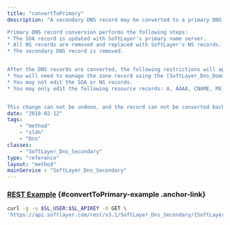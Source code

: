 ```yaml
---
title: "convertToPrimary"
description: "A secondary DNS record may be converted to a primary DNS record. By converting a secondary DNS record, the SoftLayer name servers will be the authoritative nameserver for this domain and will be directly editable in the SoftLayer API and Portal. 

Primary DNS record conversion performs the following steps: 
* The SOA record is updated with SoftLayer's primary name server.
* All NS records are removed and replaced with SoftLayer's NS records.
* The secondary DNS record is removed.


After the DNS records are converted, the following restrictions will apply to the new domain record: 
* You will need to manage the zone record using the [SoftLayer_Dns_Domain](/reference/datatypes/SoftLayer_Dns_Domain) service.
* You may not edit the SOA or NS records.
* You may only edit the following resource records: A, AAAA, CNAME, MX, TX, SRV.


This change can not be undone, and the record can not be converted back into a secondary DNS record once the conversion is complete. "
date: "2018-02-12"
tags:
    - "method"
    - "sldn"
    - "Dns"
classes:
    - "SoftLayer_Dns_Secondary"
type: "reference"
layout: "method"
mainService : "SoftLayer_Dns_Secondary"
---
```


### [REST Example](#convertToPrimary-example) <a href="/article/rest/"><i class="fas fa-question"></i></a> {#convertToPrimary-example .anchor-link} 
```bash
curl -g -u $SL_USER:$SL_APIKEY -X GET \
'https://api.softlayer.com/rest/v3.1/SoftLayer_Dns_Secondary/{SoftLayer_Dns_SecondaryID}/convertToPrimary'
```
